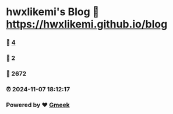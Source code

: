 # hwxlikemi's Blog :link: https://hwxlikemi.github.io/blog 
### :page_facing_up: [4](https://hwxlikemi.github.io/blog/tag.html) 
### :speech_balloon: 2 
### :hibiscus: 2672 
### :alarm_clock: 2024-11-07 18:12:17 
### Powered by :heart: [Gmeek](https://github.com/Meekdai/Gmeek)
